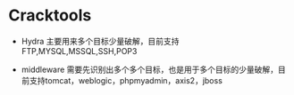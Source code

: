 # Cracktools

- Hydra 主要用来多个目标少量破解，目前支持FTP,MYSQL,MSSQL,SSH,POP3

- middleware 需要先识别出多个多个目标，也是用于多个目标的少量破解，目前支持tomcat，weblogic，phpmyadmin，axis2，jboss
